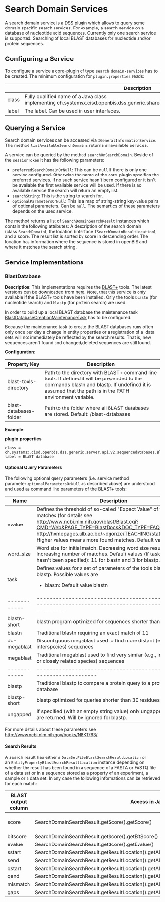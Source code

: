 Search Domain Services
======================

A search domain service is a DSS plugin which allows to query some
domain specific search services. For example, a search service on a
database of nucleotide acid sequences. Currently only one search service
is supported: Searching of local BLAST databases for nucleotide and/or
protein sequences.

## Configuring a Service

To configure a service a
[core-plugin](/display/openBISDoc2010/Core+Plugins) of
type `search-domain-services` has to be created. The minimum
configuration for `plugin.properties` reads:

||Description|
|--- |--- |
|class|Fully qualified name of a Java class implementing ch.systemsx.cisd.openbis.dss.generic.shared.api.internal.v2.ISearchDomainService|
|label|The label. Can be used in user interfaces.|

## Querying a Service

Search domain services can be accessed via `IGeneralInformationService`.
The method `listAvailableSearchDomains` returns all available services.

A service can be queried by the method `searchOnSearchDomain`. Beside of
the `sessionToken` it has the following parameters:

-   `preferredSearchDomainOrNull`: This can be `null` If there is only
    one service configured. Otherwise the name of the core-plugin
    specifies the preferred services. If no such service hasn't been
    configured or it isn't be available the first available service will
    be used. If there is no available service the search will return an
    empty list.
-   `searchString`: This is the string to search for.
-   `optionalParametersOrNull`: This is a map of string-string key-value
    pairs of optional parameters. Can be `null`. The semantics of these
    parameters depends on the used service.

The method returns a list of `SearchDomainSearchResult` instances which
contain the following attributes: A description of the search domain
(class `SearchDomain`), the location
(interface `ISearchDomainResultLocation`), and a score. The result list
is sorted by score in descending order. The location has information
where the sequence is stored in openBIS and where it matches the search
string.

## Service Implementations

### BlastDatabase

**Description**: This implementations requires the
[BLAST+](http://blast.ncbi.nlm.nih.gov/Blast.cg) tools. The latest
versions can be downloaded from
[here](ftp://ftp.ncbi.nlm.nih.gov/blast/executables/blast+/LATEST/).
Note, that this service is only available if the BLAST+ tools have been
installed. Only the tools `blastn` (for nucleotide search) and `blastp`
(for protein search) are used.

In order to build up a local BLAST database the maintenance task
[BlastDatabaseCreationMaintenanceTask](/display/openBISDoc2010/Maintenance+Tasks#MaintenanceTasks-BlastDatabaseCreationMaintenanceTask)
has to be configured.

Because the maintenance task to create the BLAST databases runs often
only once per day a change in entity properties or a registration of a 
data sets will not immediately be reflected by the search results. That
is, new sequences aren't found and changed/deleted sequences are still
found.

**Configuration**:

|Property Key|Description|
|--- |--- |
|blast-tools-directory|Path to the directory with BLAST+ command line tools. If defined it will be prepended to the commands blastn and blastp. If undefined it is assumed that the path is in the PATH environment variable.|
|blast-databases-folder|Path to the folder where all BLAST databases are stored. Default: <data store root>/blast-databases|

**Example**:

**plugin.properties**

    class = ch.systemsx.cisd.openbis.dss.generic.server.api.v2.sequencedatabases.BlastDatabase
    label = BLAST database

#### **Optional Query Parameters**

The following optional query parameters (i.e. service method
parameter `optionalParametersOrNull` as described above) are understood
and used as command line parameters of the BLAST+ tools:

|Name     |Description                                                                                                                                                                                                                                                                                                                                                                                                                                                                                                                                                                                                                                                                                                                                                               |
|---------|--------------------------------------------------------------------------------------------------------------------------------------------------------------------------------------------------------------------------------------------------------------------------------------------------------------------------------------------------------------------------------------------------------------------------------------------------------------------------------------------------------------------------------------------------------------------------------------------------------------------------------------------------------------------------------------------------------------------------------------------------------------------------|
|evalue   |Defines the threshold of so-called "Expect Value" of found matches (for details see http://www.ncbi.nlm.nih.gov/blast/Blast.cgi?CMD=Web&PAGE_TYPE=BlastDocs&DOC_TYPE=FAQ#expect and http://homepages.ulb.ac.be/~dgonze/TEACHING/stat_scores.pdf). Higher values means more found matches. Default value is 10.                                                                                                                                                                                                                                                                                                                                              |
|word_size|Word size for initial match. Decreasing word size results in increasing number of matches. Default values (if task parameter hasn't been specified): 11 for blastn and 3 for blastp.                                                                                                                                                                                                                                                                                                                                                                                                                                                                                                                                                                                      |
|task     |Defines values for a set of parameters of the tools blastn and blastp. Possible values are <ul><li>blastn: Default value blastn</li></ul>|Value       |Description                                                                                              |Default value of word_size|
|------------|---------------------------------------------------------------------------------------------------------|--------------------------|
|blastn-short|blastn program optimized for sequences shorter than 50 bases                                             |7                         |
|blastn      |Traditional blastn requiring an exact match of 11                                                        |11                        |
|dc-megablast|Discontiguous megablast used to find more distant (e.g., interspecies) sequences                         |11                        |
|megablast   |Traditional megablast used to find very similar (e.g., intraspecies or closely related species) sequences|28                        |<ul><li>blastp: Default value blastp</li></ul>|Value       |Description                                                        |Default value of word_size|
|------------|-------------------------------------------------------------------|--------------------------|
|blastp      |Traditional blastp to compare a protein query to a protein database|3                         |
|blastp-short|blastp optimized for queries shorter than 30 residues              |2                         |
|ungapped |If specified (with an empty string value) only ungapped matches are returned. Will be ignored for blastp.                                                                                                                                                                                                                                                                                                                                                                                                                                                                                                                                                                                                                                                                 |


For more details about these parameters see
<http://www.ncbi.nlm.nih.gov/books/NBK1763/>.

#### Search Results

A search result has either a `DataSetFileBlastSearchResultLocation` or
an `EntityPropertyBlastSearchResultLocation` instance depending on
whether the result has been found in a sequence of a FASTA or FASTQ file
of a data set or in a sequence stored as a property of an experiment, a
sample or a data set. In any case the following informations can be
retrieved for each match:

|BLAST output column|Access in Java                                                                          |Description                                                                                                                                                                                          |
|-------------------|----------------------------------------------------------------------------------------|-----------------------------------------------------------------------------------------------------------------------------------------------------------------------------------------------------|
|score              |SearchDomainSearchResult.getScore().getScore()                                          |=HYPERLINK("http://homepages.ulb.ac.be/~dgonze/TEACHING/stat_scores.pdf","Score. See http://homepages.ulb.ac.be/~dgonze/TEACHING/stat_scores.pdf for an explanation of score, bit-score and evalue.")|
|bitscore           |SearchDomainSearchResult.getScore().getBitScore()                                       |                                                                                                                                                                                                     |
|evalue             |SearchDomainSearchResult.getScore().getEvalue()                                         |                                                                                                                                                                                                     |
|sstart             |SearchDomainSearchResult.getResultLocation().getAlignmentMatch().getSequenceStart()     |Start of alignment in  found sequence                                                                                                                                                                |
|send               |SearchDomainSearchResult.getResultLocation().getAlignmentMatch().getSequenceEnd()       |End of alignment in  found sequence                                                                                                                                                                  |
|qstart             |SearchDomainSearchResult.getResultLocation().getAlignmentMatch().getQueryStart()        |Start of alignment in  search string.                                                                                                                                                                |
|qend               |SearchDomainSearchResult.getResultLocation().getAlignmentMatch().getQueryEnd()          |End of alignment in  search string.                                                                                                                                                                  |
|mismatch           |SearchDomainSearchResult.getResultLocation().getAlignmentMatch().getNumberOfMismatches()|Number of mismatches.                                                                                                                                                                                |
|gaps               |SearchDomainSearchResult.getResultLocation().getAlignmentMatch().getTotalNumberOfGaps() |Total number of gap.                                                                                                                                                                                 |
